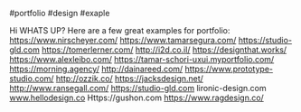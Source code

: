 #portfolio #design #exaple

Hi 
WHATS UP?
Here are a few great examples for portfolio:
https://www.nirscheyer.com/
https://www.tamarsegura.com/
https://studio-gld.com
https://tomerlerner.com/
http://i2d.co.il/
https://designthat.works/
https://www.alexleibo.com/
https://tamar-schori-uxui.myportfolio.com/
https://morning.agency/
http://dainareed.com/
https://www.prototype-studio.com/
http://ozzik.co/
https://jacksdesign.net/
http://www.ransegall.com/
https://studio-gld.com
lironic-design.com
www.hellodesign.co
Https://gushon.com
https://www.ragdesign.co/
